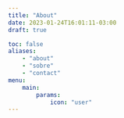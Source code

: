 ```yaml
---
title: "About"
date: 2023-01-24T16:01:11-03:00
draft: true

toc: false
aliases:
    - "about"
    - "sobre"
    - "contact"
menu:
    main:
        params:
            icon: "user"
---
```

